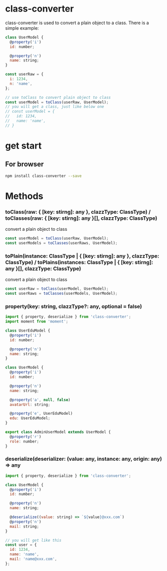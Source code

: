 # class-converter

class-converter is used to convert a plain object to a class.
There is a simple example:

```js
class UserModel {
  @property('i')
  id: number;

  @property('n')
  name: string;
}

const userRaw = {
  i: 1234,
  n: 'name',
};

// use toClass to convert plain object to class
const userModel = toClass(userRaw, UserModel);
// you will get a class, just like below one
// const userModel = {
//   id: 1234,
//   name: 'name',
// }
```

# get start

## For browser

```bash
npm install class-converter --save
```

# Methods

### toClass(raw: { [key: stirng]: any }, clazzType: ClassType) / toClasses(raw: { [key: stirng]: any }[], clazzType: ClassType)

convert a plain object to class

```js
const userModel = toClass(userRaw, UserModel);
const userModels = toClasses(userRaws, UserModel);
```

### toPlain(instance: ClassType | { [key: stirng]: any }, clazzType: ClassType) / toPlains(instances: ClassType | { [key: stirng]: any }[], clazzType: ClassType)

convert a plain object to class

```js
const userRaw = toClass(userModel, UserModel);
const userRaws = toClasses(userModels, UserModel);
```

### property(key: string, clazzType?: any, optional = false)

```js
import { property, deserialize } from 'class-converter';
import moment from 'moment';

class UserEduModel {
  @property('i')
  id: number;

  @property('n')
  name: string;
}

class UserModel {
  @property('i')
  id: number;

  @property('n')
  name: string;

  @property('a', null, false)
  avatarUrl: string;

  @property('e', UserEduModel)
  edu: UserEduModel;
}

export class AdminUserModel extends UserModel {
  @property('r')
  role: number;
}
```

### deserialize(deserializer: (value: any, instance: any, origin: any) => any

```js
import { property, deserialize } from 'class-converter';

class UserModel {
  @property('i')
  id: number;

  @property('n')
  name: string;

  @deserialize((value: string) => `${value}@xxx.com`)
  @property('n')
  mail: string;
}

// you will get like this
const user = {
  id: 1234,
  name: 'name',
  mail: 'name@xxx.com',
};
```

